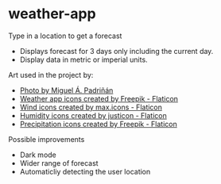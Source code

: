 # weather-app
Type in a location to get a forecast

<ul>
  <li>Displays forecast for 3 days only including the current day.</li>
  <li>Display data in metric or imperial units.</li>
</ul>

Art used in the project by:
<ul>
  <li><a href="https://www.pexels.com/photo/white-clouds-on-blue-sky-19670/" title="">Photo by Miguel Á. Padriñán</a></li>
  <li><a href="https://www.flaticon.com/free-icons/weather-app" title="weather app icons">Weather app icons created by Freepik - Flaticon</a></li>
  <li><a href="https://www.flaticon.com/free-icons/wind" title="wind icons">Wind icons created by max.icons - Flaticon</a></li>
  <li><a href="https://www.flaticon.com/free-icons/humidity" title="humidity icons">Humidity icons created by justicon - Flaticon</a></li>
  <li><a href="https://www.flaticon.com/free-icons/precipitation" title="precipitation icons">Precipitation icons created by Freepik - Flaticon</a></li>
</ul>

Possible improvements
<ul>
  <li>Dark mode</li>
  <li>Wider range of forecast</li>
  <li>Automaticliy detecting the user location</li>
</ul>


